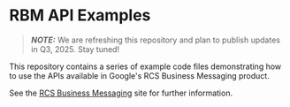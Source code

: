 # RBM API Examples

> **_NOTE:_** We are refreshing this repository and plan to publish updates in Q3, 2025. Stay tuned!

This repository contains a series of example code files demonstrating
how to use the APIs available in Google's RCS Business Messaging product.

See the [RCS Business Messaging](https://developers.google.com/business-communications/rcs-business-messaging) site for further information.

